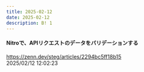 ```yaml
---
title: 2025-02-12
date: 2025-02-12
description: B! 1
---
```


#### Nitroで、APIリクエストのデータをバリデーションする
https://zenn.dev/steg/articles/2294bc5ff18b15<br>
2025/02/12 12:02:23<br>


